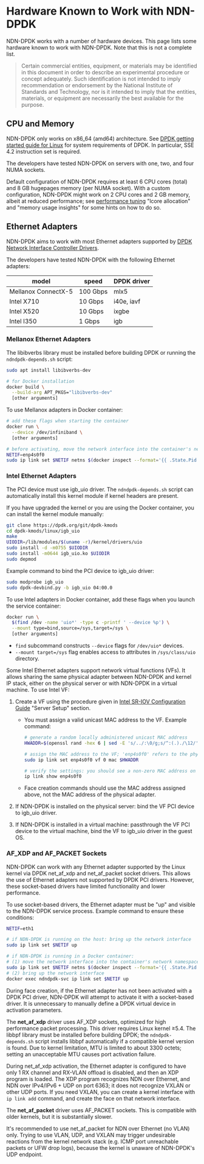 # Hardware Known to Work with NDN-DPDK

NDN-DPDK works with a number of hardware devices.
This page lists some hardware known to work with NDN-DPDK.
Note that this is not a complete list.

> Certain commercial entities, equipment, or materials may be identified in this document in order to describe an experimental procedure or concept adequately.
> Such identification is not intended to imply recommendation or endorsement by the National Institute of Standards and Technology, nor is it intended to imply that the entities, materials, or equipment are necessarily the best available for the purpose.

## CPU and Memory

NDN-DPDK only works on x86\_64 (amd64) architecture.
See [DPDK getting started guide for Linux](https://doc.dpdk.org/guides/linux_gsg/) for system requirements of DPDK.
In particular, SSE 4.2 instruction set is required.

The developers have tested NDN-DPDK on servers with one, two, and four NUMA sockets.

Default configuration of NDN-DPDK requires at least 6 CPU cores (total) and 8 GB hugepages memory (per NUMA socket).
With a custom configuration, NDN-DPDK might work on 2 CPU cores and 2 GB memory, albeit at reduced performance; see [performance tuning](tuning.md) "lcore allocation" and "memory usage insights" for some hints on how to do so.

## Ethernet Adapters

NDN-DPDK aims to work with most Ethernet adapters supported by [DPDK Network Interface Controller Drivers](https://doc.dpdk.org/guides/nics/).

The developers have tested NDN-DPDK with the following Ethernet adapters:

model | speed | DPDK driver
-|-|-
Mellanox ConnectX-5 | 100 Gbps | mlx5
Intel X710 | 10 Gbps | i40e, iavf
Intel X520 | 10 Gbps | ixgbe
Intel I350 | 1 Gbps | igb

### Mellanox Ethernet Adapters

The libibverbs library must be installed before building DPDK or running the `ndndpdk-depends.sh` script:

```bash
sudo apt install libibverbs-dev

# for Docker installation
docker build \
  --build-arg APT_PKGS="libibverbs-dev"
  [other arguments]
```

To use Mellanox adapters in Docker container:

```bash
# add these flags when starting the container
docker run \
  --device /dev/infiniband \
  [other arguments]

# before activating, move the network interface into the container's network namespace
NETIF=enp4s0f0
sudo ip link set $NETIF netns $(docker inspect --format='{{ .State.Pid }}' ndndpdk-svc)
```

### Intel Ethernet Adapters

The PCI device must use igb\_uio driver.
The `ndndpdk-depends.sh` script can automatically install this kernel module if kernel headers are present.

If you have upgraded the kernel or you are using the Docker container, you can install the kernel module manually:

```bash
git clone https://dpdk.org/git/dpdk-kmods
cd dpdk-kmods/linux/igb_uio
make
UIODIR=/lib/modules/$(uname -r)/kernel/drivers/uio
sudo install -d -m0755 $UIODIR
sudo install -m0644 igb_uio.ko $UIODIR
sudo depmod
```

Example command to bind the PCI device to igb\_uio driver:

```bash
sudo modprobe igb_uio
sudo dpdk-devbind.py -b igb_uio 04:00.0
```

To use Intel adapters in Docker container, add these flags when you launch the service container:

```bash
docker run \
  $(find /dev -name 'uio*' -type c -printf ' --device %p') \
  --mount type=bind,source=/sys,target=/sys \
  [other arguments]
```

* `find` subcommand constructs `--device` flags for `/dev/uio*` devices.
* `--mount target=/sys` flag enables access to attributes in `/sys/class/uio` directory.

Some Intel Ethernet adapters support network virtual functions (VFs).
It allows sharing the same physical adapter between NDN-DPDK and kernel IP stack, either on the physical server or with NDN-DPDK in a virtual machine.
To use Intel VF:

1. Create a VF using the procedure given in [Intel SR-IOV Configuration Guide](https://www.intel.com/content/dam/www/public/us/en/documents/technology-briefs/xl710-sr-iov-config-guide-gbe-linux-brief.pdf) "Server Setup" section.

    * You must assign a valid unicast MAC address to the VF.
      Example command:

      ```bash
      # generate a random locally administered unicast MAC address
      HWADDR=$(openssl rand -hex 6 | sed -E 's/../:\0/g;s/^:(.)./\12/')

      # assign the MAC address to the VF; 'enp4s0f0' refers to the physical adapter
      sudo ip link set enp4s0f0 vf 0 mac $HWADDR

      # verify the settings: you should see a non-zero MAC address on 'vf 0' line
      ip link show enp4s0f0
      ```

    * Face creation commands should use the MAC address assigned above, not the MAC address of the physical adapter.

2. If NDN-DPDK is installed on the physical server: bind the VF PCI device to igb\_uio driver.

3. If NDN-DPDK is installed in a virtual machine: passthrough the VF PCI device to the virtual machine, bind the VF to igb\_uio driver in the guest OS.

### AF\_XDP and AF\_PACKET Sockets

NDN-DPDK can work with any Ethernet adapter supported by the Linux kernel via DPDK net\_af\_xdp and net\_af\_packet socket drivers.
This allows the use of Ethernet adapters not supported by DPDK PCI drivers.
However, these socket-based drivers have limited functionality and lower performance.

To use socket-based drivers, the Ethernet adapter must be "up" and visible to the NDN-DPDK service process.
Example command to ensure these conditions:

```bash
NETIF=eth1

# if NDN-DPDK is running on the host: bring up the network interface
sudo ip link set $NETIF up

# if NDN-DPDK is running in a Docker container:
# (1) move the network interface into the container's network namespace
sudo ip link set $NETIF netns $(docker inspect --format='{{ .State.Pid }}' ndndpdk-svc)
# (2) bring up the network interface
docker exec ndndpdk-svc ip link set $NETIF up
```

During face creation, if the Ethernet adapter has not been activated with a DPDK PCI driver, NDN-DPDK will attempt to activate it with a socket-based driver.
It is unnecessary to manually define a DPDK virtual device in activation parameters.

The **net\_af\_xdp** driver uses AF\_XDP sockets, optimized for high performance packet processing.
This driver requires Linux kernel ≥5.4.
The libbpf library must be installed before building DPDK; the `ndndpdk-depends.sh` script installs libbpf automatically if a compatible kernel version is found.
Due to kernel limitation, MTU is limited to about 3300 octets; setting an unacceptable MTU causes port activation failure.

During net\_af\_xdp activation, the Ethernet adapter is configured to have only 1 RX channel and RX-VLAN offload is disabled, and then an XDP program is loaded.
The XDP program recognizes NDN over Ethernet, and NDN over IPv4/IPv6 + UDP on port 6363; it does not recognize VXLAN or other UDP ports.
If you need VXLAN, you can create a kernel interface with `ip link add` command, and create the face on that network interface.

The **net\_af\_packet** driver uses AF\_PACKET sockets.
This is compatible with older kernels, but it is substantially slower.

It's recommended to use net\_af\_packet for NDN over Ethernet (no VLAN) only.
Trying to use VLAN, UDP, and VXLAN may trigger undesirable reactions from the kernel network stack (e.g. ICMP port unreachable packets or UFW drop logs), because the kernel is unaware of NDN-DPDK's UDP endpoint.

